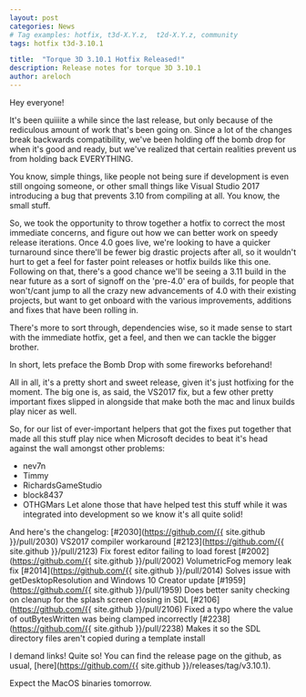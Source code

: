 ```yaml
---
layout: post
categories: News
# Tag examples: hotfix, t3d-X.Y.z,  t2d-X.Y.z, community
tags: hotfix t3d-3.10.1

title:  "Torque 3D 3.10.1 Hotfix Released!"
description: Release notes for torque 3D 3.10.1
author: areloch
---
```


Hey everyone!

It's been quiiiite a while since the last release, but only because of the rediculous amount of work that's been going on. Since a lot of the changes break backwards compatibility, we've been holding off the bomb drop for when it's good and ready, but we've realized that certain realities prevent us from holding back EVERYTHING.

You know, simple things, like people not being sure if development is even still ongoing someone, or other small things like Visual Studio 2017 introducing a bug that prevents 3.10 from compiling at all. You know, the small stuff.

So, we took the opportunity to throw together a hotfix to correct the most immediate concerns, and figure out how we can better work on speedy release iterations. Once 4.0 goes live, we're looking to have a quicker turnaround since there'll be fewer big drastic projects after all, so it wouldn't hurt to get a feel for faster point releases or hotfix builds like this one. Following on that, there's a good chance we'll be seeing a 3.11 build in the near future as a sort of signoff on the 'pre-4.0' era of builds, for people that won't/cant jump to all the crazy new advancements of 4.0 with their existing projects, but want to get onboard with the various improvements, additions and fixes that have been rolling in.

There's more to sort through, dependencies wise, so it made sense to start with the immediate hotfix, get a feel, and then we can tackle the bigger brother.

In short, lets preface the Bomb Drop with some fireworks beforehand!

All in all, it's a pretty short and sweet release, given it's just hotfixing for the moment. The big one is, as said, the VS2017 fix, but a few other pretty important fixes slipped in alongside that make both the mac and linux builds play nicer as well.

So, for our list of ever-important helpers that got the fixes put together that made all this stuff play nice when Microsoft decides to beat it's head against the wall amongst other problems:
* nev7n
* Timmy
* RichardsGameStudio
* block8437
* OTHGMars
Let alone those that have helped test this stuff while it was integrated into development so we know it's all quite solid!

And here's the changelog:
[#2030](https://github.com/{{ site.github }}/pull/2030) VS2017 compiler workaround
[#2123](https://github.com/{{ site.github }}/pull/2123) Fix forest editor failing to load forest
[#2002](https://github.com/{{ site.github }}/pull/2002) VolumetricFog memory leak fix
[#2014](https://github.com/{{ site.github }}/pull/2014) Solves issue with getDesktopResolution and Windows 10 Creator update
[#1959](https://github.com/{{ site.github }}/pull/1959) Does better sanity checking on cleanup for the splash screen closing in SDL
[#2106](https://github.com/{{ site.github }}/pull/2106) Fixed a typo where the value of outBytesWritten was being clamped incorrectly
[#2238](https://github.com/{{ site.github }}/pull/2238) Makes it so the SDL directory files aren't copied during a template install

I demand links!
Quite so! You can find the release page on the github, as usual, [here](https://github.com/{{ site.github }}/releases/tag/v3.10.1).

Expect the MacOS binaries tomorrow.